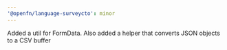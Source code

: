 ```yaml
---
'@openfn/language-surveycto': minor
---
```


Added a util for FormData. Also added a helper that converts JSON objects to a
CSV buffer
